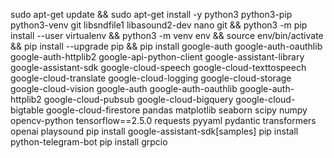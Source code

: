 sudo apt-get update && sudo apt-get install -y python3 python3-pip python3-venv git libsndfile1 libasound2-dev nano git && python3 -m pip install --user virtualenv && python3 -m venv env && source env/bin/activate && pip install --upgrade pip && pip install google-auth google-auth-oauthlib google-auth-httplib2 google-api-python-client google-assistant-library google-assistant-sdk google-cloud-speech google-cloud-texttospeech google-cloud-translate google-cloud-logging google-cloud-storage google-cloud-vision google-auth google-auth-oauthlib google-auth-httplib2 google-cloud-pubsub google-cloud-bigquery google-cloud-bigtable google-cloud-firestore pandas matplotlib seaborn scipy numpy opencv-python tensorflow==2.5.0 requests pyyaml pydantic transformers openai playsound
pip install google-assistant-sdk[samples]
pip install python-telegram-bot
pip install grpcio

